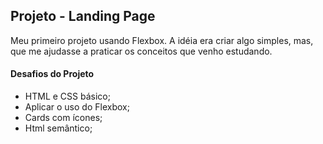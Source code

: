 ## Projeto - Landing Page 
Meu primeiro projeto usando Flexbox. A idéia era criar algo simples, mas, que me ajudasse a praticar os conceitos que venho estudando.

#### Desafios do Projeto

- HTML e CSS básico;
- Aplicar o uso do Flexbox;
- Cards com ícones;
- Html semântico;
